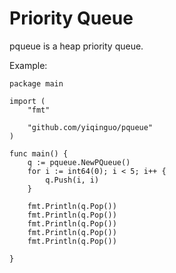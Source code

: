 # Priority Queue

pqueue is a heap priority queue.

Example:
```
package main

import (
	"fmt"

	"github.com/yiqinguo/pqueue"
)

func main() {
	q := pqueue.NewPQueue()
	for i := int64(0); i < 5; i++ {
		q.Push(i, i)
	}

	fmt.Println(q.Pop())
	fmt.Println(q.Pop())
	fmt.Println(q.Pop())
	fmt.Println(q.Pop())
	fmt.Println(q.Pop())

}
```
